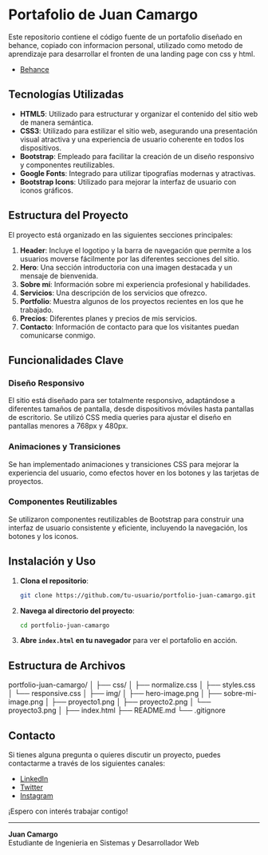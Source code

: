 # Portafolio de Juan Camargo

Este repositorio contiene el código fuente de un portafolio diseñado en behance, copiado con informacion personal, utilizado como metodo de aprendizaje para desarrollar el fronten de una landing page con css y html.
- [Behance](https://www.behance.net/gallery/90079519/Resume-Landing-page)

## Tecnologías Utilizadas

- **HTML5**: Utilizado para estructurar y organizar el contenido del sitio web de manera semántica.
- **CSS3**: Utilizado para estilizar el sitio web, asegurando una presentación visual atractiva y una experiencia de usuario coherente en todos los dispositivos.
- **Bootstrap**: Empleado para facilitar la creación de un diseño responsivo y componentes reutilizables.
- **Google Fonts**: Integrado para utilizar tipografías modernas y atractivas.
- **Bootstrap Icons**: Utilizado para mejorar la interfaz de usuario con iconos gráficos.

## Estructura del Proyecto

El proyecto está organizado en las siguientes secciones principales:

1. **Header**: Incluye el logotipo y la barra de navegación que permite a los usuarios moverse fácilmente por las diferentes secciones del sitio.
2. **Hero**: Una sección introductoria con una imagen destacada y un mensaje de bienvenida.
3. **Sobre mí**: Información sobre mi experiencia profesional y habilidades.
4. **Servicios**: Una descripción de los servicios que ofrezco.
5. **Portfolio**: Muestra algunos de los proyectos recientes en los que he trabajado.
6. **Precios**: Diferentes planes y precios de mis servicios.
7. **Contacto**: Información de contacto para que los visitantes puedan comunicarse conmigo.

## Funcionalidades Clave

### Diseño Responsivo

El sitio está diseñado para ser totalmente responsivo, adaptándose a diferentes tamaños de pantalla, desde dispositivos móviles hasta pantallas de escritorio. Se utilizó CSS media queries para ajustar el diseño en pantallas menores a 768px y 480px.

### Animaciones y Transiciones

Se han implementado animaciones y transiciones CSS para mejorar la experiencia del usuario, como efectos hover en los botones y las tarjetas de proyectos.

### Componentes Reutilizables

Se utilizaron componentes reutilizables de Bootstrap para construir una interfaz de usuario consistente y eficiente, incluyendo la navegación, los botones y los iconos.

## Instalación y Uso

1. **Clona el repositorio**:
    ```bash
    git clone https://github.com/tu-usuario/portfolio-juan-camargo.git
    ```
2. **Navega al directorio del proyecto**:
    ```bash
    cd portfolio-juan-camargo
    ```
3. **Abre `index.html` en tu navegador** para ver el portafolio en acción.

## Estructura de Archivos
portfolio-juan-camargo/
│
├── css/
│ ├── normalize.css
│ ├── styles.css
│ └── responsive.css
│
├── img/
│ ├── hero-image.png
│ ├── sobre-mi-image.png
│ ├── proyecto1.png
│ ├── proyecto2.png
│ └── proyecto3.png
│
├── index.html
├── README.md
└── .gitignore

## Contacto

Si tienes alguna pregunta o quieres discutir un proyecto, puedes contactarme a través de los siguientes canales:

- [LinkedIn](https://www.linkedin.com/in/juan-camargo-mano-959b87249)
- [Twitter](https://x.com/juancamargo987)
- [Instagram](https://www.instagram.com/juanicamargo_14/)

¡Espero con interés trabajar contigo!

---

**Juan Camargo**  
Estudiante de Ingenieria en Sistemas y Desarrollador Web
